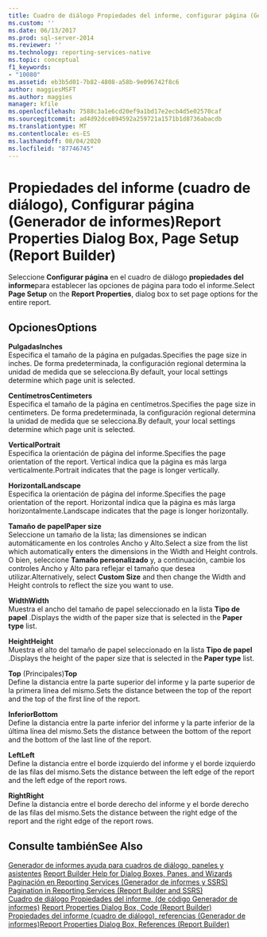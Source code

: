 ```yaml
---
title: Cuadro de diálogo Propiedades del informe, configurar página (Generador de informes) | Microsoft Docs
ms.custom: ''
ms.date: 06/13/2017
ms.prod: sql-server-2014
ms.reviewer: ''
ms.technology: reporting-services-native
ms.topic: conceptual
f1_keywords:
- "10080"
ms.assetid: eb3b5d01-7b82-4808-a58b-9e096742f8c6
author: maggiesMSFT
ms.author: maggies
manager: kfile
ms.openlocfilehash: 7588c3a1e6cd20ef9a1bd17e2ecb4d5e02570caf
ms.sourcegitcommit: ad4d92dce894592a259721a1571b1d8736abacdb
ms.translationtype: MT
ms.contentlocale: es-ES
ms.lasthandoff: 08/04/2020
ms.locfileid: "87746745"
---
```

# <a name="report-properties-dialog-box-page-setup-report-builder"></a><span data-ttu-id="971f1-102">Propiedades del informe (cuadro de diálogo), Configurar página (Generador de informes)</span><span class="sxs-lookup"><span data-stu-id="971f1-102">Report Properties Dialog Box, Page Setup (Report Builder)</span></span>
  <span data-ttu-id="971f1-103">Seleccione **Configurar página** en el cuadro de diálogo **propiedades del informe**para establecer las opciones de página para todo el informe.</span><span class="sxs-lookup"><span data-stu-id="971f1-103">Select **Page Setup** on the **Report Properties**, dialog box to set page options for the entire report.</span></span>  
  
## <a name="options"></a><span data-ttu-id="971f1-104">Opciones</span><span class="sxs-lookup"><span data-stu-id="971f1-104">Options</span></span>  
 <span data-ttu-id="971f1-105">**Pulgadas**</span><span class="sxs-lookup"><span data-stu-id="971f1-105">**Inches**</span></span>  
 <span data-ttu-id="971f1-106">Especifica el tamaño de la página en pulgadas.</span><span class="sxs-lookup"><span data-stu-id="971f1-106">Specifies the page size in inches.</span></span> <span data-ttu-id="971f1-107">De forma predeterminada, la configuración regional determina la unidad de medida que se selecciona.</span><span class="sxs-lookup"><span data-stu-id="971f1-107">By default, your local settings determine which page unit is selected.</span></span>  
  
 <span data-ttu-id="971f1-108">**Centímetros**</span><span class="sxs-lookup"><span data-stu-id="971f1-108">**Centimeters**</span></span>  
 <span data-ttu-id="971f1-109">Especifica el tamaño de la página en centímetros.</span><span class="sxs-lookup"><span data-stu-id="971f1-109">Specifies the page size in centimeters.</span></span> <span data-ttu-id="971f1-110">De forma predeterminada, la configuración regional determina la unidad de medida que se selecciona.</span><span class="sxs-lookup"><span data-stu-id="971f1-110">By default, your local settings determine which page unit is selected.</span></span>  
  
 <span data-ttu-id="971f1-111">**Vertical**</span><span class="sxs-lookup"><span data-stu-id="971f1-111">**Portrait**</span></span>  
 <span data-ttu-id="971f1-112">Especifica la orientación de página del informe.</span><span class="sxs-lookup"><span data-stu-id="971f1-112">Specifies the page orientation of the report.</span></span> <span data-ttu-id="971f1-113">Vertical indica que la página es más larga verticalmente.</span><span class="sxs-lookup"><span data-stu-id="971f1-113">Portrait indicates that the page is longer vertically.</span></span>  
  
 <span data-ttu-id="971f1-114">**Horizontal**</span><span class="sxs-lookup"><span data-stu-id="971f1-114">**Landscape**</span></span>  
 <span data-ttu-id="971f1-115">Especifica la orientación de página del informe.</span><span class="sxs-lookup"><span data-stu-id="971f1-115">Specifies the page orientation of the report.</span></span> <span data-ttu-id="971f1-116">Horizontal indica que la página es más larga horizontalmente.</span><span class="sxs-lookup"><span data-stu-id="971f1-116">Landscape indicates that the page is longer horizontally.</span></span>  
  
 <span data-ttu-id="971f1-117">**Tamaño de papel**</span><span class="sxs-lookup"><span data-stu-id="971f1-117">**Paper size**</span></span>  
 <span data-ttu-id="971f1-118">Seleccione un tamaño de la lista; las dimensiones se indican automáticamente en los controles Ancho y Alto.</span><span class="sxs-lookup"><span data-stu-id="971f1-118">Select a size from the list which automatically enters the dimensions in the Width and Height controls.</span></span> <span data-ttu-id="971f1-119">O bien, seleccione **Tamaño personalizado** y, a continuación, cambie los controles Ancho y Alto para reflejar el tamaño que desea utilizar.</span><span class="sxs-lookup"><span data-stu-id="971f1-119">Alternatively, select **Custom Size** and then change the Width and Height controls to reflect the size you want to use.</span></span>  
  
 <span data-ttu-id="971f1-120">**Width**</span><span class="sxs-lookup"><span data-stu-id="971f1-120">**Width**</span></span>  
 <span data-ttu-id="971f1-121">Muestra el ancho del tamaño de papel seleccionado en la lista **Tipo de papel** .</span><span class="sxs-lookup"><span data-stu-id="971f1-121">Displays the width of the paper size that is selected in the **Paper type** list.</span></span>  
  
 <span data-ttu-id="971f1-122">**Height**</span><span class="sxs-lookup"><span data-stu-id="971f1-122">**Height**</span></span>  
 <span data-ttu-id="971f1-123">Muestra el alto del tamaño de papel seleccionado en la lista **Tipo de papel** .</span><span class="sxs-lookup"><span data-stu-id="971f1-123">Displays the height of the paper size that is selected in the **Paper type** list.</span></span>  
  
 <span data-ttu-id="971f1-124">**Top** (Principales)</span><span class="sxs-lookup"><span data-stu-id="971f1-124">**Top**</span></span>  
 <span data-ttu-id="971f1-125">Define la distancia entre la parte superior del informe y la parte superior de la primera línea del mismo.</span><span class="sxs-lookup"><span data-stu-id="971f1-125">Sets the distance between the top of the report and the top of the first line of the report.</span></span>  
  
 <span data-ttu-id="971f1-126">**Inferior**</span><span class="sxs-lookup"><span data-stu-id="971f1-126">**Bottom**</span></span>  
 <span data-ttu-id="971f1-127">Define la distancia entre la parte inferior del informe y la parte inferior de la última línea del mismo.</span><span class="sxs-lookup"><span data-stu-id="971f1-127">Sets the distance between the bottom of the report and the bottom of the last line of the report.</span></span>  
  
 <span data-ttu-id="971f1-128">**Left**</span><span class="sxs-lookup"><span data-stu-id="971f1-128">**Left**</span></span>  
 <span data-ttu-id="971f1-129">Define la distancia entre el borde izquierdo del informe y el borde izquierdo de las filas del mismo.</span><span class="sxs-lookup"><span data-stu-id="971f1-129">Sets the distance between the left edge of the report and the left edge of the report rows.</span></span>  
  
 <span data-ttu-id="971f1-130">**Right**</span><span class="sxs-lookup"><span data-stu-id="971f1-130">**Right**</span></span>  
 <span data-ttu-id="971f1-131">Define la distancia entre el borde derecho del informe y el borde derecho de las filas del mismo.</span><span class="sxs-lookup"><span data-stu-id="971f1-131">Sets the distance between the right edge of the report and the right edge of the report rows.</span></span>  
  
## <a name="see-also"></a><span data-ttu-id="971f1-132">Consulte también</span><span class="sxs-lookup"><span data-stu-id="971f1-132">See Also</span></span>  
 <span data-ttu-id="971f1-133">[Generador de informes ayuda para cuadros de diálogo, paneles y asistentes](../../2014/reporting-services/report-builder-help-for-dialog-boxes-panes-and-wizards.md) </span><span class="sxs-lookup"><span data-stu-id="971f1-133">[Report Builder Help for Dialog Boxes, Panes, and Wizards](../../2014/reporting-services/report-builder-help-for-dialog-boxes-panes-and-wizards.md) </span></span>  
 <span data-ttu-id="971f1-134">[Paginación en Reporting Services &#40;Generador de informes y SSRS&#41;](report-design/pagination-in-reporting-services-report-builder-and-ssrs.md) </span><span class="sxs-lookup"><span data-stu-id="971f1-134">[Pagination in Reporting Services &#40;Report Builder  and SSRS&#41;](report-design/pagination-in-reporting-services-report-builder-and-ssrs.md) </span></span>  
 <span data-ttu-id="971f1-135">[Cuadro de diálogo Propiedades del informe, &#40;de código Generador de informes&#41;](../../2014/reporting-services/report-properties-dialog-box-code-report-builder.md) </span><span class="sxs-lookup"><span data-stu-id="971f1-135">[Report Properties Dialog Box, Code &#40;Report Builder&#41;](../../2014/reporting-services/report-properties-dialog-box-code-report-builder.md) </span></span>  
 [<span data-ttu-id="971f1-136">Propiedades del informe (cuadro de diálogo), referencias &#40;Generador de informes&#41;</span><span class="sxs-lookup"><span data-stu-id="971f1-136">Report Properties Dialog Box, References &#40;Report Builder&#41;</span></span>](../../2014/reporting-services/report-properties-dialog-box-references-report-builder.md)  
  
  
